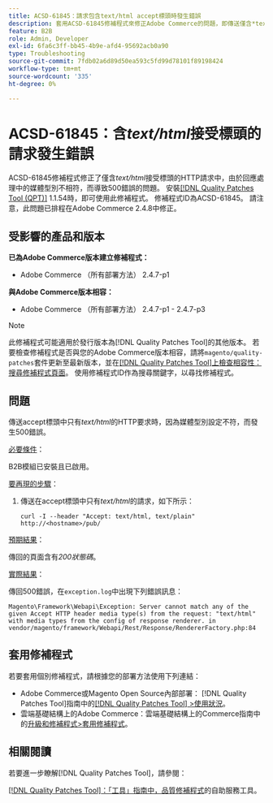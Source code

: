 ```yaml
---
title: ACSD-61845：請求包含text/html accept標頭時發生錯誤
description: 套用ACSD-61845修補程式來修正Adobe Commerce的問題，即傳送僅含*text/html* accept標頭的HTTP請求會造成500錯誤，並安裝B2B模組。
feature: B2B
role: Admin, Developer
exl-id: 6fa6c3ff-bb45-4b9e-afd4-95692acb0a90
type: Troubleshooting
source-git-commit: 7fdb02a6d89d50ea593c5fd99d78101f89198424
workflow-type: tm+mt
source-wordcount: '335'
ht-degree: 0%

---
```


# ACSD-61845：含&#x200B;*text/html*&#x200B;接受標頭的請求發生錯誤

ACSD-61845修補程式修正了僅含&#x200B;*text/html*&#x200B;接受標頭的HTTP請求中，由於回應處理中的媒體型別不相符，而導致500錯誤的問題。 安裝[[!DNL Quality Patches Tool (QPT)]](/help/tools/quality-patches-tool/quality-patches-tool-to-self-serve-quality-patches.md) 1.1.54時，即可使用此修補程式。 修補程式ID為ACSD-61845。 請注意，此問題已排程在Adobe Commerce 2.4.8中修正。

## 受影響的產品和版本

**已為Adobe Commerce版本建立修補程式：**

* Adobe Commerce （所有部署方法） 2.4.7-p1

**與Adobe Commerce版本相容：**

* Adobe Commerce （所有部署方法） 2.4.7-p1 - 2.4.7-p3

>[!NOTE]
>
>此修補程式可能適用於發行版本為[!DNL Quality Patches Tool]的其他版本。 若要檢查修補程式是否與您的Adobe Commerce版本相容，請將`magento/quality-patches`套件更新至最新版本，並在[[!DNL Quality Patches Tool]上檢查相容性：搜尋修補程式頁面](https://experienceleague.adobe.com/tools/commerce-quality-patches/index.html?lang=zh-Hant)。 使用修補程式ID作為搜尋關鍵字，以尋找修補程式。

## 問題

傳送accept標頭中只有&#x200B;*text/html*&#x200B;的HTTP要求時，因為媒體型別設定不符，而發生500錯誤。

<u>必要條件</u>：

B2B模組已安裝且已啟用。

<u>要再現的步驟</u>：

1. 傳送在accept標頭中只有&#x200B;*text/html*&#x200B;的請求，如下所示：

   ```
   curl -I --header "Accept: text/html, text/plain" http://<hostname>/pub/
   ```

<u>預期結果</u>：

傳回的頁面含有&#x200B;*200狀態碼*。

<u>實際結果</u>：

傳回500錯誤，在`exception.log`中出現下列錯誤訊息：

```
Magento\Framework\Webapi\Exception: Server cannot match any of the given Accept HTTP header media type(s) from the request: "text/html" with media types from the config of response renderer. in vendor/magento/framework/Webapi/Rest/Response/RendererFactory.php:84
```

## 套用修補程式

若要套用個別修補程式，請根據您的部署方法使用下列連結：

* Adobe Commerce或Magento Open Source內部部署： [!DNL Quality Patches Tool]指南中的[[!DNL Quality Patches Tool] >使用狀況](/help/tools/quality-patches-tool/usage.md)。
* 雲端基礎結構上的Adobe Commerce：雲端基礎結構上的Commerce指南中的[升級和修補程式>套用修補程式](https://experienceleague.adobe.com/docs/commerce-cloud-service/user-guide/develop/upgrade/apply-patches.html?lang=zh-Hant)。

## 相關閱讀

若要進一步瞭解[!DNL Quality Patches Tool]，請參閱：

[[!DNL Quality Patches Tool]：「工具」指南中，品質修補程式](/help/tools/quality-patches-tool/quality-patches-tool-to-self-serve-quality-patches.md)的自助服務工具。
